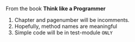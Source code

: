 From the book **Think like a Programmer**

1. Chapter and pagenumber will be incomments.
2. Hopefully, method names are meaningful
3. Simple code will be in test-module `ONLY`